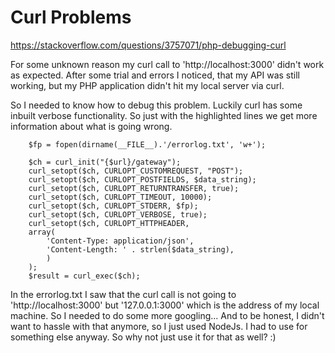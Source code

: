 # Curl Problems
https://stackoverflow.com/questions/3757071/php-debugging-curl

For some unknown reason my curl call to 'http://localhost:3000' didn't work as expected.
After some trial and errors I noticed, that my API was still working, but my PHP application didn't hit my local server via curl.

So I needed to know how to debug this problem. Luckily curl has some inbuilt verbose functionality. So just with the highlighted lines we get more information about what is going wrong.

```php{1,8-9}
    $fp = fopen(dirname(__FILE__).'/errorlog.txt', 'w+');

    $ch = curl_init("{$url}/gateway");
    curl_setopt($ch, CURLOPT_CUSTOMREQUEST, "POST");
    curl_setopt($ch, CURLOPT_POSTFIELDS, $data_string);
    curl_setopt($ch, CURLOPT_RETURNTRANSFER, true);
    curl_setopt($ch, CURLOPT_TIMEOUT, 10000);
    curl_setopt($ch, CURLOPT_STDERR, $fp);
    curl_setopt($ch, CURLOPT_VERBOSE, true);
    curl_setopt($ch, CURLOPT_HTTPHEADER,
    array(
        'Content-Type: application/json',
        'Content-Length: ' . strlen($data_string),
        )
    );
    $result = curl_exec($ch);

```

In the errorlog.txt I saw that the curl call is not going to 'http://localhost:3000' but '127.0.0.1:3000' which is the address of my local machine. So I needed to do some more googling... And to be honest, I didn't want to hassle with that anymore, so I just used NodeJs. I had to use for something else anyway. So why not just use it for that as well? :) 